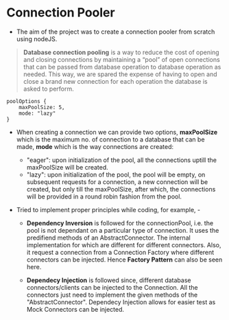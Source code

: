 # Connection Pooler

 - The aim of the project was to create a connection pooler from scratch using nodeJS. 

> **Database connection pooling** is a way to reduce the cost of opening and closing connections by maintaining a “pool” of open connections that can be passed from database operation to database operation as needed. This way, we are spared the expense of having to open and close a brand new connection for each operation the database is asked to perform.

    poolOptions {
	    maxPoolSize: 5,
	    mode: "lazy"
    }
    
- When creating a connection we can provide two options, **maxPoolSize** which is the maximum no. of connection to a database that can be made, **mode** which is the way connections are created:
	- "eager": upon initialization of the pool, all the connections uptill the maxPoolSize will be created. 
	- "lazy": upon initialization of the pool, the pool will be empty, on subsequent requests for a connection, a new connection will be created, but only till the maxPoolSize, after which, the connections will be provided in a round robin fashion from the pool.

- Tried to implement proper principles while coding, for example, -
	- **Dependency Inversion** is followed for the connectionPool, i.e. the pool is not dependant on a particular type of connection. It uses the predifiend methods of an AbstractConnector. The internal implementation for which are different for different connectors.
	Also, it request a connection from a Connection Factory where different connectors can be injected. Hence **Factory Pattern** can also be seen here.
	
	- **Dependecy Injection** is followed since, different database connectors/clients can be injected to the Connection. All the connectors just need to implement the given methods of the "AbstractConnector".
Dependecy Injection allows for easier test as Mock Connectors can be injected.

	 
